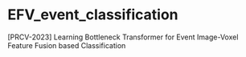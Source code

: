 # EFV_event_classification
[PRCV-2023] Learning Bottleneck Transformer for Event Image-Voxel Feature Fusion based Classification
